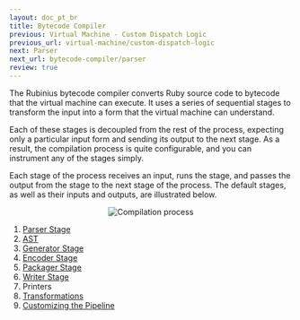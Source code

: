 ```yaml
---
layout: doc_pt_br
title: Bytecode Compiler
previous: Virtual Machine - Custom Dispatch Logic
previous_url: virtual-machine/custom-dispatch-logic
next: Parser
next_url: bytecode-compiler/parser
review: true
---
```


The Rubinius bytecode compiler converts Ruby source code to bytecode that the
virtual machine can execute. It uses a series of sequential stages to
transform the input into a form that the virtual machine can understand.

Each of these stages is decoupled from the rest of the process,
expecting only a particular input form and sending its output to the
next stage. As a result, the compilation process is quite configurable,
and you can instrument any of the stages simply.

Each stage of the process receives an input, runs the stage, and passes
the output from the stage to the next stage of the process. The default
stages, as well as their inputs and outputs, are illustrated below.

<div style="text-align: center; width: 100%">
  <img src="/images/compilation_process.png" alt="Compilation process" />
</div>

1. [Parser Stage](/doc/pt-br/bytecode-compiler/parser/)
1. [AST](/doc/pt-br/bytecode-compiler/ast/)
1. [Generator Stage](/doc/pt-br/bytecode-compiler/generator/)
1. [Encoder Stage](/doc/pt-br/bytecode-compiler/encoder/)
1. [Packager Stage](/doc/pt-br/bytecode-compiler/packager/)
1. [Writer Stage](/doc/pt-br/bytecode-compiler/writer/)
1. Printers
1. [Transformations](/doc/pt-br/bytecode-compiler/transformations/)
1. [Customizing the Pipeline](/doc/pt-br/bytecode-compiler/customization/)
